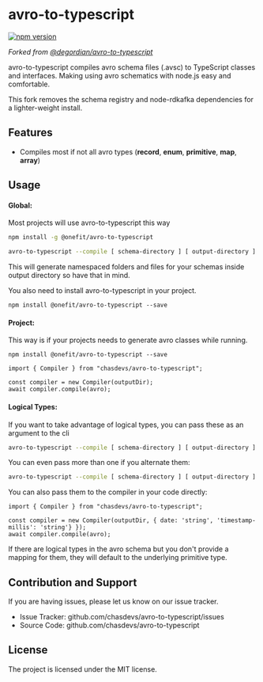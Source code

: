 avro-to-typescript 
========
[![npm version](https://badge.fury.io/js/%40chasdevs%2Favro-to-typescript.svg)](https://badge.fury.io/js/%40chasdevs%2Favro-to-typescript)

_Forked from [@degordian/avro-to-typescript](git@github.com:bornfight/avro-to-typescript.git)_

avro-to-typescript compiles avro schema files (.avsc) to TypeScript classes 
and interfaces. Making using avro schematics with node.js easy and comfortable.

This fork removes the schema registry and node-rdkafka dependencies for a lighter-weight install.


Features
--------

- Compiles most if not all avro types (**record**, **enum**, **primitive**, **map**, **array**)

Usage
-----

#### Global:
Most projects will use avro-to-typescript this way
```sh
npm install -g @onefit/avro-to-typescript

avro-to-typescript --compile [ schema-directory ] [ output-directory ]
```
This will generate namespaced folders and files for your schemas inside 
output directory so have that in mind.

You also need to install avro-to-typescript in your project.
```
npm install @onefit/avro-to-typescript --save
```

#### Project:
This way is if your projects needs to generate avro classes while running.
```
npm install @onefit/avro-to-typescript --save
```

    import { Compiler } from "chasdevs/avro-to-typescript";

    const compiler = new Compiler(outputDir);
    await compiler.compile(avro);

#### Logical Types:
If you want to take advantage of logical types, you can pass these as an argument to the cli
```sh
avro-to-typescript --compile [ schema-directory ] [ output-directory ] --logical-types [avro type] [typescript type]
```

You can even pass more than one if you alternate them:
```sh
avro-to-typescript --compile [ schema-directory ] [ output-directory ] --logical-types [avro type] [typescript type] [avro type] [typescript type]
```

You can also pass them to the compiler in your code directly:

    import { Compiler } from "chasdevs/avro-to-typescript";

    const compiler = new Compiler(outputDir, { date: 'string', 'timestamp-millis': 'string'} });
    await compiler.compile(avro);

If there are logical types in the avro schema but you don't provide a mapping for them, they will default to the underlying primitive type.

Contribution and Support
------------------------

If you are having issues, please let us know on our issue tracker.

- Issue Tracker: github.com/chasdevs/avro-to-typescript/issues
- Source Code: github.com/chasdevs/avro-to-typescript


License
-------

The project is licensed under the MIT license.
